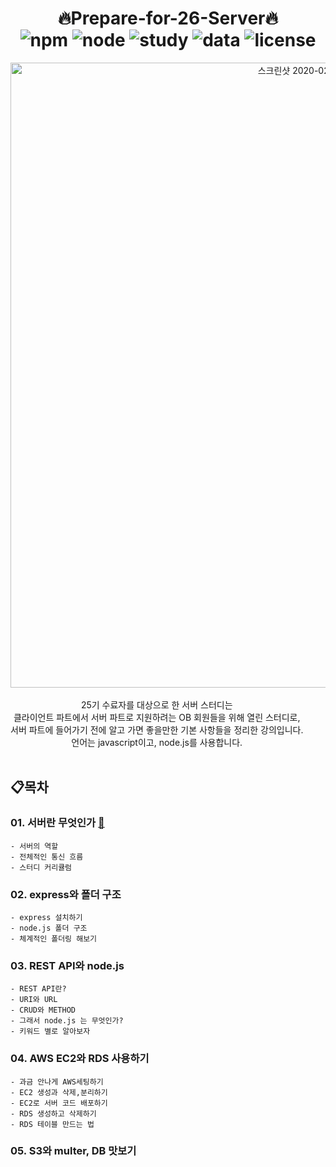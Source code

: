 
# <div align="center"> 🔥Prepare-for-26-Server🔥 <br> <img alt="npm" src="https://img.shields.io/badge/npm-v6.13.4-red"> <img alt="node" src="https://img.shields.io/badge/node-v13.6.0-yellow"> <img alt="study" src="https://img.shields.io/badge/study-server-blue"> <img alt="data" src="https://img.shields.io/badge/since-2020.01.20-lightgrey"> <img alt="license" src="https://img.shields.io/badge/license-MIT-green"> </center></div>


<div align="center" style="display:flex;">
	<img width="1000" alt="스크린샷 2020-02-17 오후 10 30 47" src="https://user-images.githubusercontent.com/35520314/74658256-39555900-51d5-11ea-848b-55af5a630f62.png" width="16%"/>
</div>

<br>

<div align="center" style="display:flex;">25기 수료자를 대상으로 한 서버 스터디는<br>
클라이언트 파트에서 서버 파트로 지원하려는 OB 회원들을 위해 열린 스터디로, <br>
서버 파트에 들어가기 전에 알고 가면 좋을만한 기본 사항들을 정리한 강의입니다. 
<br>
언어는 javascript이고, node.js를 사용합니다.</center></div>


<br>

## 📋목차

### 01. 서버란 무엇인가 [🔗](https://github.com/tape22/Prepare_for_26_Server/blob/master/01.%20About%20Server.md)
	- 서버의 역할
	- 전체적인 통신 흐름
	- 스터디 커리큘럼


### 02. express와 폴더 구조
	- express 설치하기
	- node.js 폴더 구조
	- 체계적인 폴더링 해보기


### 03. REST API와 node.js
	- REST API란?
	- URI와 URL
	- CRUD와 METHOD
	- 그래서 node.js 는 무엇인가?
	- 키워드 별로 알아보자
	
	
### 04. AWS EC2와 RDS 사용하기
	- 과금 안나게 AWS세팅하기
	- EC2 생성과 삭제,분리하기
	- EC2로 서버 코드 배포하기
	- RDS 생성하고 삭제하기
	- RDS 테이블 만드는 법
	
### 05. S3와 multer, DB 맛보기

